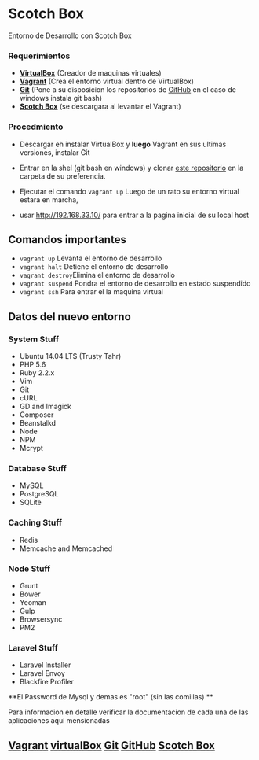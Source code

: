 Scotch Box
==========

Entorno de Desarrollo con Scotch Box

### Requerimientos

- **[VirtualBox][1]** (Creador de maquinas virtuales)
- **[Vagrant][2]** (Crea el entorno virtual dentro de VirtualBox)
- **[Git][4]** (Pone a su disposicion los repositorios de [GitHub][3] en el caso de windows instala git bash)
- **[Scotch Box][5]** (se descargara al levantar el Vagrant)

### Procedmiento

- Descargar eh instalar VirtualBox y **luego** Vagrant en sus ultimas versiones, instalar Git
- Entrar en la shel (git bash en windows) y clonar [este repositorio](https://github.com/tercersmc/SCOTCH-BOX) en la carpeta de su preferencia.
- Ejecutar el comando ```vagrant up```
Luego de un rato su entorno virtual estara en marcha,

- usar http://192.168.33.10/ para entrar a la pagina inicial de su local host

## Comandos importantes

- ```vagrant up``` Levanta el entorno de desarrollo
- ```vagrant halt``` Detiene el entorno de desarrollo
- ```vagrant destroy```Elimina el entorno de desarrollo
- ```vagrant suspend``` Pondra el entorno de desarrollo en estado suspendido
- ```vagrant ssh``` Para entrar el la maquina virtual

## Datos del nuevo entorno

### System Stuff

- Ubuntu 14.04 LTS (Trusty Tahr)
- PHP 5.6
- Ruby 2.2.x
- Vim
- Git
- cURL
- GD and Imagick
- Composer
- Beanstalkd
- Node
- NPM
- Mcrypt

### Database Stuff
- MySQL
- PostgreSQL
- SQLite

### Caching Stuff

- Redis
- Memcache and Memcached

### Node Stuff

- Grunt
- Bower
- Yeoman
- Gulp
- Browsersync
- PM2

### Laravel Stuff

- Laravel Installer
- Laravel Envoy
- Blackfire Profiler

**El Password de Mysql y demas es "root" (sin las comillas) **

Para informacion en detalle verificar la documentacion de cada una de las aplicaciones aqui mensionadas

##  [Vagrant][2]  [virtualBox][1]  [Git][3]  [GitHub][4]  [Scotch Box][5]




[1]:https://www.virtualbox.org/
[2]:https://www.vagrantup.com/
[3]:http://git-scm.com/
[4]:https://github.com/
[5]:box.scotch.io
